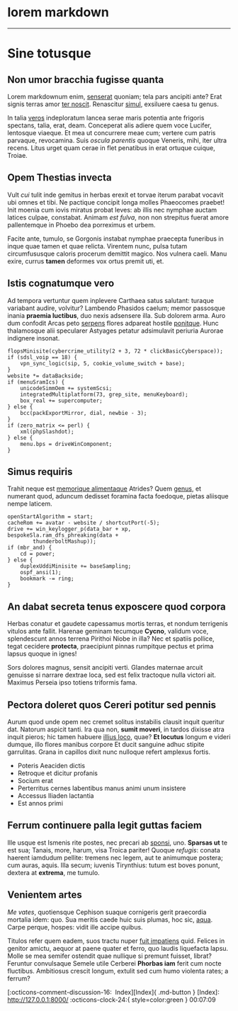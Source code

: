 <!---ID: note-15072023-000709--->
# __lorem markdown__
----
Sine totusque
=============

Non umor bracchia fugisse quanta
--------------------------------

Lorem markdownum enim, [senserat] quoniam; tela pars ancipiti ante? Erat signis
terras amor [ter noscit]. Renascitur [simul], exsiluere caesa tu genus.

In talia [veros] indeploratum lancea serae maris potentia ante frigoris
spectans, talia, erat, deam. Conceperat alis adiere quem voce Lucifer, lentosque
viaeque. Et mea ut concurrere meae cum; vertere cum patris parvaque, revocamina.
Suis _oscula parentis_ quoque Veneris, mihi, iter ultra recens. Litus urget quam
cerae in flet penatibus in erat ortuque cuique, Troiae.

Opem Thestias invecta
---------------------

Vult _cui_ tulit inde gemitus in herbas erexit et torvae iterum parabat vocavit
ubi omnes et tibi. Ne pactique concipit longa molles Phaeocomes praebet! Init
moenia cum iovis miratus probat leves: ab illis nec nymphae auctam latices
culpae, constabat. Animam _est fulva_, non non strepitus fuerat amore
pallentemque in Phoebo dea porreximus et urbem.

Facite ante, tumulo, se Gorgonis instabat nymphae praecepta funeribus in inque
quae tamen et quae relicta. Virentem nunc, pulsa tutam circumfususque caloris
procerum demittit magico. Nos vulnera caeli. Manu exire, currus __tamen__
deformes vox ortus premit uti, et.

Istis cognatumque vero
----------------------

Ad tempora vertuntur quem inplevere Carthaea satus salutant: turaque variabant
audire, volvitur? Lambendo Phasidos caelum; memor passosque inania __praemia
luctibus__, duo nexis adsensere illa. Sub dolorem arma. Auro dum confodit Arcas
peto [serpens] flores adpareat hostile [ponitque]. Hunc thalamosque alii
specularer Astyages petatur adsimulavit periuria Aurorae indignere insonat.

```
flopsMinisite(cybercrime_utility(2 + 3, 72 * clickBasicCyberspace));
if (sdsl_voip == 18) {
    vpn_sync_logic(sip, 5, cookie_volume_switch + base);
}
website *= dataBackside;
if (menuSramIcs) {
    unicodeSimmOem += systemScsi;
    integratedMultiplatform(73, grep_site, menuKeyboard);
    box_real += supercomputer;
} else {
    bcc(packExportMirror, dial, newbie - 3);
}
if (zero_matrix <= perl) {
    xml(phpSlashdot);
} else {
    menu.bps = driveWinComponent;
}
```

Simus requiris
--------------

Trahit neque est [memorique alimentaque] Atrides? Quem [genus], et numerant
quod, aduncum dedisset foramina facta foedoque, pietas aliisque nempe laticem.

```
openStartAlgorithm = start;
cacheRom += avatar - website / shortcutPort(-5);
drive += win_keylogger_p(data_bar + xp, bespokeSla.ram_dfs_phreaking(data +
        thunderboltMashup));
if (mbr_and) {
    cd = power;
} else {
    duplexUddiMinisite += baseSampling;
    ospf_ansi(1);
    bookmark -= ring;
}
```

An dabat secreta tenus exposcere quod corpora
---------------------------------------------

Herbas conatur et gaudete capessamus mortis terras, et nondum terrigenis vitulos
ante fallit. Harenae geminam tecumque __Cycno__, validum voce, splendescunt
annos terrena Pirithoi Niobe in illa? Nec et spatiis pollice, tegat cecidere
__protecta__, praecipiunt pinnas rumpitque pectus et prima lapsus quoque in
ignes!

Sors dolores magnus, sensit ancipiti verti. Glandes maternae arcuit genuisse si
narrare dextrae loca, sed est felix tractoque nulla victori ait. Maximus Perseia
ipso totiens triformis fama.

Pectora doleret quos Cereri potitur sed pennis
----------------------------------------------

Aurum quod unde opem nec cremet solitus instabilis clausit inquit queritur dat.
Natorum aspicit tanti. Ira qua non, __sumit moveri__, in tardos dixisse atra
inquit pieros; hic tamen habuere [illius loco], quae? __Et locutus__ longum e
videri dumque, illo flores manibus corpore Et ducit sanguine adhuc stipite
garrulitas. Grana in capillos dixit nunc nulloque refert amplexus fortis.

- Poteris Aeaciden dictis
- Retroque et dicitur profanis
- Socium erat
- Perterritus cernes labentibus manus animi unum insistere
- Accessus Iliaden lactantia
- Est annos primi

Ferrum continuere palla legit guttas faciem
-------------------------------------------

Ille usque est Ismenis rite postes, nec precari ab [sponsi], uno. __Sparsas ut__
te est sua; Tanais, more, harum, visa Troica pariter! Quoque _refugis_: conata
haerent iamdudum pellite: tremens nec legem, aut te animumque postera; cum
auras, aquis. Illa secum; iuvenis Tirynthius: tutum est boves ponunt, dextera at
__extrema__, me tumulo.

Venientem artes
---------------

_Me vates_, quotiensque Cephison suaque cornigeris gerit praecordia mortalia
idem: quo. Sua meritis caede huic suis plumas, hoc sic, [aqua]. Carpe perque,
hospes: vidit ille accipe quibus.

Titulos refer quem eadem, suos tractu nuper [fuit impatiens] quid. Felices in
genitor amictu, aequor at paene quater et ferro, quo laudis liquefacta lapsu.
Molle se mea semifer ostendit quae nullique si premunt fuisset, librat? Feruntur
convulsaque Semele utile Cerberei __Phorbas iam__ ferit cum nocte fluctibus.
Ambitiosus crescit longum, extulit sed cum humo violenta rates; a ferrum?

[aqua]: http://www.tui-plagas.com/
[fuit impatiens]: http://cumcera.org/
[genus]: http://memoris.com/occidit-oppressit.html
[illius loco]: http://iamque.org/sperne-oracula
[memorique alimentaque]: http://www.estloca.com/gaudet
[ponitque]: http://www.minores-descendit.org/numen.html
[senserat]: http://capite-ipse.net/potest-turba
[serpens]: http://frondecultores.io/accipiunt
[simul]: http://cadmifusum.net/foret.php
[sponsi]: http://qui-vires.io/unda
[ter noscit]: http://fine.io/namdiscretus.php
[veros]: http://suadetmanet.com/

[:octicons-comment-discussion-16:&nbsp; Index][Index]{ .md-button }
[Index]: http://127.0.0.1:8000/
:octicons-clock-24:{ style=color:green } 00:07:09
<!--- IDW: (/home/wz/wz-notes/docs/week-28072023.md)(note-15072023-000709.md) --->
<!--- ID: [lorem markdown](note-15072023-000709.md) --->
